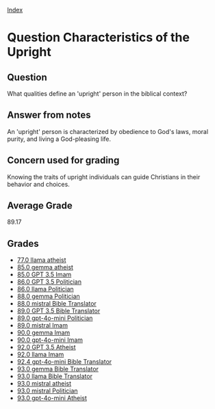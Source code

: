 
[Index](../../index.md)
# Question Characteristics of the Upright
## Question
What qualities define an 'upright' person in the biblical context?

## Answer from notes
An 'upright' person is characterized by obedience to God's laws, moral purity, and living a God-pleasing life.

## Concern used for grading
Knowing the traits of upright individuals can guide Christians in their behavior and choices.

## Average Grade
89.17

## Grades
 * [77.0 llama atheist](../answers/llama_atheist/Characteristics_of_the_Upright.md)
 * [85.0 gemma atheist](../answers/gemma_atheist/Characteristics_of_the_Upright.md)
 * [85.0 GPT 3.5 Imam](../answers/GPT_3.5_Imam/Characteristics_of_the_Upright.md)
 * [86.0 GPT 3.5 Politician](../answers/GPT_3.5_Politician/Characteristics_of_the_Upright.md)
 * [86.0 llama Politician](../answers/llama_Politician/Characteristics_of_the_Upright.md)
 * [88.0 gemma Politician](../answers/gemma_Politician/Characteristics_of_the_Upright.md)
 * [88.0 mistral Bible Translator](../answers/mistral_Bible_Translator/Characteristics_of_the_Upright.md)
 * [89.0 GPT 3.5 Bible Translator](../answers/GPT_3.5_Bible_Translator/Characteristics_of_the_Upright.md)
 * [89.0 gpt-4o-mini Politician](../answers/gpt-4o-mini_Politician/Characteristics_of_the_Upright.md)
 * [89.0 mistral Imam](../answers/mistral_Imam/Characteristics_of_the_Upright.md)
 * [90.0 gemma Imam](../answers/gemma_Imam/Characteristics_of_the_Upright.md)
 * [90.0 gpt-4o-mini Imam](../answers/gpt-4o-mini_Imam/Characteristics_of_the_Upright.md)
 * [92.0 GPT 3.5 Atheist](../answers/GPT_3.5_Atheist/Characteristics_of_the_Upright.md)
 * [92.0 llama Imam](../answers/llama_Imam/Characteristics_of_the_Upright.md)
 * [92.4 gpt-4o-mini Bible Translator](../answers/gpt-4o-mini_Bible_Translator/Characteristics_of_the_Upright.md)
 * [93.0 gemma Bible Translator](../answers/gemma_Bible_Translator/Characteristics_of_the_Upright.md)
 * [93.0 llama Bible Translator](../answers/llama_Bible_Translator/Characteristics_of_the_Upright.md)
 * [93.0 mistral atheist](../answers/mistral_atheist/Characteristics_of_the_Upright.md)
 * [93.0 mistral Politician](../answers/mistral_Politician/Characteristics_of_the_Upright.md)
 * [93.0 gpt-4o-mini Atheist](../answers/gpt-4o-mini_Atheist/Characteristics_of_the_Upright.md)
